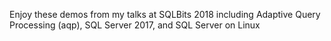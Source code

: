 Enjoy these demos from my talks at SQLBits 2018 including Adaptive Query Processing (aqp), SQL Server 2017, and SQL Server on Linux